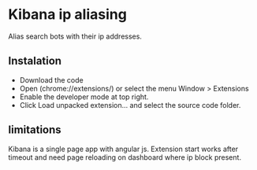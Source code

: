# Kibana ip aliasing

Alias search bots with their ip addresses.

## Instalation

* Download the code
* Open (chrome://extensions/) or select the menu Window > Extensions
* Enable the developer mode at top right.
* Click Load unpacked extension... and select the source code folder.

## limitations

Kibana is a single page app with angular js.
Extension start works after timeout and need page reloading on dashboard where ip block present.
